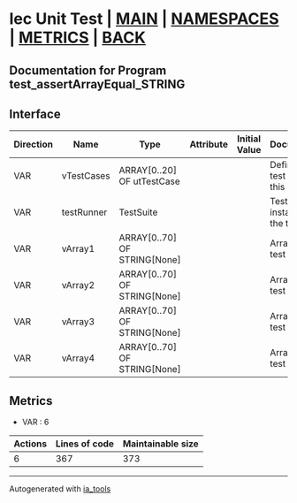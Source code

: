 # Iec Unit Test | [MAIN] | [NAMESPACES] | [METRICS] | [BACK]  

## Documentation for Program test_assertArrayEqual_STRING  

## Interface  

| Direction | Name | Type | Attribute | Initial Value | Documentation |
| --------- | ---- | ---- | --------- | ------------- | ------------- |
| VAR | vTestCases | ARRAY[0..20] OF utTestCase |  |  | Definition of all test cases for this POU |  
| VAR | testRunner | TestSuite |  |  | Test runner instance to run the tests |  
| VAR | vArray1 | ARRAY[0..70] OF STRING[None] |  |  | Array data 1 of test case 1 |  
| VAR | vArray2 | ARRAY[0..70] OF STRING[None] |  |  | Array data 2 of test case 1 |  
| VAR | vArray3 | ARRAY[0..70] OF STRING[None] |  |  | Array data 3 of test case 2 |  
| VAR | vArray4 | ARRAY[0..70] OF STRING[None] |  |  | Array data 4 of test case 2 |  


## Metrics  

- VAR : 6

| Actions | Lines of code | Maintainable size |
| ------- | ------------- | ----------------- |
| 6 | 367 | 373 |

---
Autogenerated with [ia_tools](https://github.com/tkucic/ia_tools)  

[MAIN]: ../../../../index.md
[NAMESPACES]: ../../nsList.md
[METRICS]: ../../../metrics.md
[BACK]: ../nsMain.md
